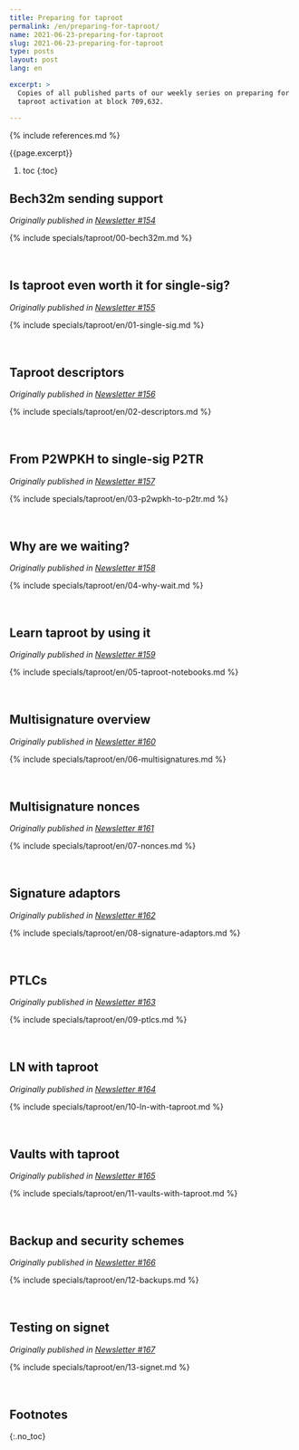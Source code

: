 ```yaml
---
title: Preparing for taproot
permalink: /en/preparing-for-taproot/
name: 2021-06-23-preparing-for-taproot
slug: 2021-06-23-preparing-for-taproot
type: posts
layout: post
lang: en

excerpt: >
  Copies of all published parts of our weekly series on preparing for
  taproot activation at block 709,632.

---
```

<style>
/* put a little extra space between the H2s to maybe help
 * readers understand each of these was originally published independently
 * of the others */
h2:not(:first-of-type) { margin-top: 3em; }
</style>

{% include references.md %}

{{page.excerpt}}

1. toc
{:toc}

## Bech32m sending support

*Originally published in [Newsletter #154](/en/newsletters/2021/06/23/#preparing-for-taproot-1-bech32m-sending-support)*

{% include specials/taproot/00-bech32m.md %}

## Is taproot even worth it for single-sig?

*Originally published in [Newsletter #155](/en/newsletters/2021/06/30/#preparing-for-taproot-2-is-taproot-even-worth-it-for-single-sig)*

{% include specials/taproot/en/01-single-sig.md %}

## Taproot descriptors

*Originally published in [Newsletter #156](/en/newsletters/2021/07/07/#preparing-for-taproot-3-taproot-descriptors)*

{% include specials/taproot/en/02-descriptors.md %}

## From P2WPKH to single-sig P2TR

*Originally published in [Newsletter #157](/en/newsletters/2021/07/14/#preparing-for-taproot-4-from-p2wpkh-to-single-sig-p2tr)*

{% include specials/taproot/en/03-p2wpkh-to-p2tr.md %}

## Why are we waiting?

*Originally published in [Newsletter #158](/en/newsletters/2021/07/21/#preparing-for-taproot-5-why-are-we-waiting)*

{% include specials/taproot/en/04-why-wait.md %}

## Learn taproot by using it

*Originally published in [Newsletter #159](/en/newsletters/2021/07/28/#preparing-for-taproot-6-learn-taproot-by-using-it)*

{% include specials/taproot/en/05-taproot-notebooks.md %}

## Multisignature overview

*Originally published in [Newsletter #160](/en/newsletters/2021/08/04/#preparing-for-taproot-7-multisignatures)*

{% include specials/taproot/en/06-multisignatures.md %}

## Multisignature nonces

*Originally published in [Newsletter #161](/en/newsletters/2021/08/11/#preparing-for-taproot-8-multisignature-nonces)*

{% include specials/taproot/en/07-nonces.md %}

## Signature adaptors

*Originally published in [Newsletter #162](/en/newsletters/2021/08/18/#preparing-for-taproot-9-signature-adaptors)*

{% include specials/taproot/en/08-signature-adaptors.md %}

## PTLCs

*Originally published in [Newsletter #163](/en/newsletters/2021/08/25/#preparing-for-taproot-10-ptlcs)*

{% include specials/taproot/en/09-ptlcs.md %}

## LN with taproot

*Originally published in [Newsletter #164](/en/newsletters/2021/09/01/#preparing-for-taproot-11-ln-with-taproot)*

{% include specials/taproot/en/10-ln-with-taproot.md %}

## Vaults with taproot

*Originally published in [Newsletter #165](/en/newsletters/2021/09/08/#preparing-for-taproot-12-vaults-with-taproot)*

{% include specials/taproot/en/11-vaults-with-taproot.md %}

## Backup and security schemes

*Originally published in [Newsletter #166](/en/newsletters/2021/09/15/#preparing-for-taproot-13-backup-and-security-schemes)*

{% include specials/taproot/en/12-backups.md %}

## Testing on signet

*Originally published in [Newsletter #167](/en/newsletters/2021/09/22/#preparing-for-taproot-14-testing-on-signet)*

{% include specials/taproot/en/13-signet.md %}

## Footnotes
{:.no_toc}
